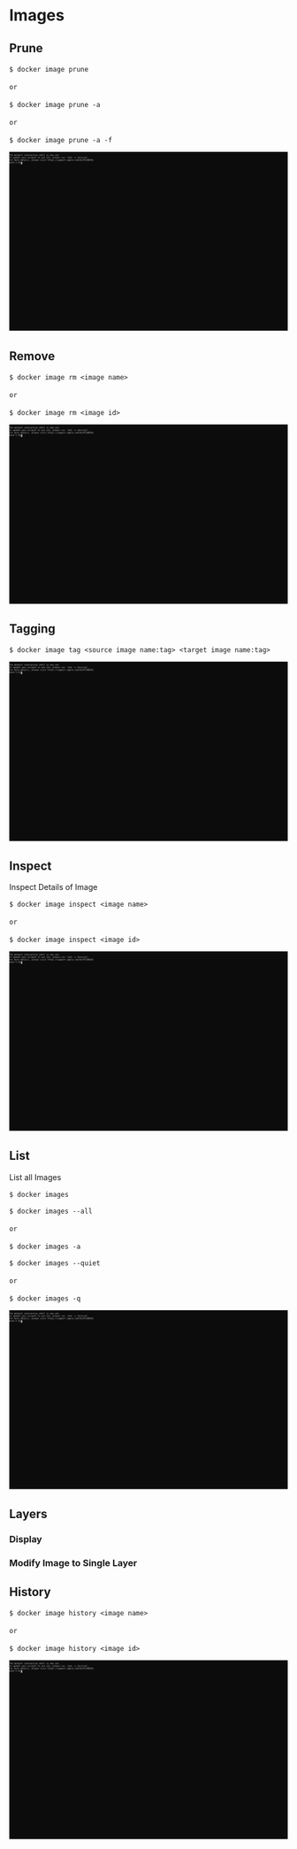 # Images 

## Prune

```terminal
$ docker image prune

or

$ docker image prune -a

or

$ docker image prune -a -f
```

![PruneImage](./media/imageprune.svg)

## Remove

```terminal
$ docker image rm <image name>

or

$ docker image rm <image id>
```

![RemoveImage](./media/imagerm.svg)

## Tagging

```terminal
$ docker image tag <source image name:tag> <target image name:tag>
```
![TagImage](./media/tagimage.svg)

## Inspect

Inspect Details of Image

```
$ docker image inspect <image name> 

or 

$ docker image inspect <image id>
```

![InspectImage](./media/inspectimage.svg)

## List 

List all Images


```
$ docker images
```

```
$ docker images --all 

or 

$ docker images -a
```

```
$ docker images --quiet

or

$ docker images -q
```

![ListImages](./media/listimagescli.svg)

## Layers

### Display

### Modify Image to Single Layer


## History

```
$ docker image history <image name>

or 

$ docker image history <image id>
```

![ImageHistory](./media/imagehistory.svg)